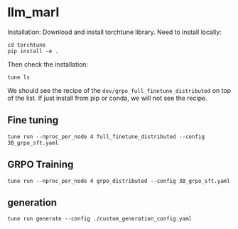 # llm_marl

Installation:
Download and install torchtune library. Need to install locally:
```
cd torchtune
pip install -e .
```

Then check the installation:
```
tune ls
```

We should see the recipe of the ```dev/grpo_full_finetune_distributed``` on top of the list. If just install from pip or conda, we will not see the recipe.


## Fine tuning
```
tune run --nproc_per_node 4 full_finetune_distributed --config 3B_grpo_sft.yaml
```

## GRPO Training
```
tune run --nproc_per_node 4 grpo_distributed --config 3B_grpo_sft.yaml
```

## generation
```
tune run generate --config ./custom_generation_config.yaml
```
